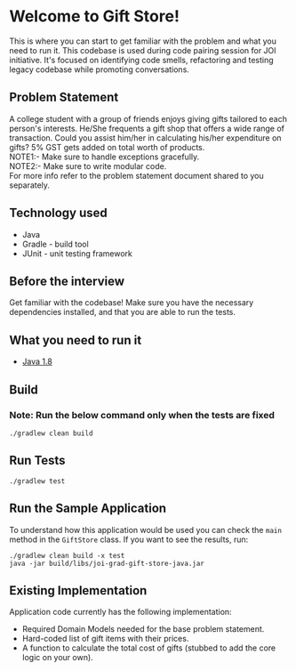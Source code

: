 # Welcome to Gift Store!
This is where you can start to get familiar with the problem and what you need to run it.
This codebase is used during code pairing session for JOI initiative.
It's focused on identifying code smells, refactoring and testing legacy codebase while promoting conversations.

## Problem Statement
A college student with a group of friends enjoys giving gifts tailored to each person's interests. He/She frequents a gift shop that offers a wide range of transaction. Could you assist him/her in calculating his/her expenditure on gifts?
5% GST gets added on total worth of products.<br>
NOTE1:- Make sure to handle exceptions gracefully.<br>
NOTE2:- Make sure to write modular code.<br>
For more info refer to the problem statement document shared to you separately.

## Technology used

- Java
- Gradle - build tool
- JUnit - unit testing framework

## Before the interview

Get familiar with the codebase! Make sure you have the necessary dependencies installed, and that you are able to run the tests.

## What you need to run it

- [Java 1.8](https://adoptopenjdk.net/?variant=openjdk8)

## Build
### Note: Run the below command only when the tests are fixed
```console
./gradlew clean build
```

## Run Tests

```console
./gradlew test
```

## Run the Sample Application

To understand how this application would be used you can check the `main` method in the `GiftStore` class. If you want to see the results, run:

```console
./gradlew clean build -x test
java -jar build/libs/joi-grad-gift-store-java.jar
```

## Existing Implementation
Application code currently has the following implementation:
- Required Domain Models needed for the base problem statement.
- Hard-coded list of gift items with their prices.
- A function to calculate the total cost of gifts (stubbed to add the core logic on your own).